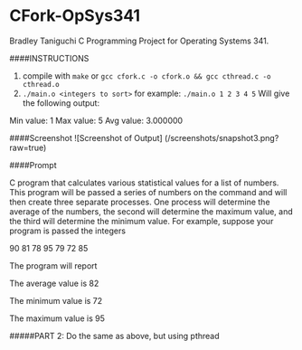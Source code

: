 # CFork-OpSys341
Bradley Taniguchi
C Programming Project for Operating Systems 341.

####INSTRUCTIONS
1. compile with `make` or `gcc cfork.c -o cfork.o && gcc cthread.c -o cthread.o`
2. `./main.o <integers to sort>`
    for example: `./main.o 1 2 3 4 5`
    Will give the following output:  

Min value: 1
Max value: 5
Avg value: 3.000000

####Screenshot
![Screenshot of Output] (/screenshots/snapshot3.png?raw=true)

####Prompt

 C program that calculates various statistical values for a list of numbers. This program will be passed a 
series of numbers on the command and will then create three separate processes. One process will 
determine the average of the numbers, the second will determine the maximum value, and the third
will determine the minimum value. For example, suppose your program is passed the integers

90 81 78 95 79 72 85

The program will report

The average value is 82

The minimum value is 72

The maximum value is 95

#####PART 2: 
Do the same as above, but using pthread
